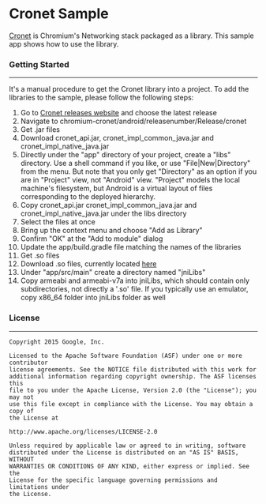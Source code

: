 Cronet Sample
===================================

[Cronet](https://chromium.googlesource.com/chromium/src/+/master/components/cronet?autodive=0%2F%2F)
is Chromium's Networking stack packaged as a library. This sample app shows how to use the library.

### Getting Started
---------------
It's a manual procedure to get the Cronet library into a project. To add the libraries to the
sample, please follow the following steps:

1. Go to [Cronet releases website](https://console.cloud.google.com/storage/browser/chromium-cronet/android)
and choose the latest release
2. Navigate to chromium-cronet/android/releasenumber/Release/cronet
3. Get .jar files
4. Download cronet_api.jar, cronet_impl_common_java.jar and cronet_impl_native_java.jar
5. Directly under the "app" directory of your project, create a "libs" directory. Use a shell
command if you like, or use "File|New|Directory" from the menu. But note that you only get
"Directory" as an option if you are in "Project" view, not "Android" view.
"Project" models the local machine's filesystem, but Android is a virtual layout of files
corresponding to the deployed hierarchy.
6. Copy cronet_api.jar cronet_impl_common_java.jar and cronet_impl_native_java.jar
under the libs directory
7. Select the files at once
8. Bring up the context menu and choose "Add as Library"
9. Confirm "OK" at the "Add to module" dialog
10. Update the app/build.gradle file matching the names of the libraries
11. Get .so files
12. Download .so files, currently located
[here](https://console.cloud.google.com/storage/browser/chromium-cronet/android/57.0.2926.0/Release/cronet/libs/)
13. Under "app/src/main" create a directory named "jniLibs"
14. Copy armeabi and armeabi-v7a into jniLibs, which should contain only subdirectories,
not directly a '.so' file. If you typically use an emulator,
copy x86_64 folder into jniLibs folder as well

### License
---------------

```
Copyright 2015 Google, Inc.

Licensed to the Apache Software Foundation (ASF) under one or more contributor
license agreements. See the NOTICE file distributed with this work for
additional information regarding copyright ownership. The ASF licenses this
file to you under the Apache License, Version 2.0 (the "License"); you may not
use this file except in compliance with the License. You may obtain a copy of
the License at

http://www.apache.org/licenses/LICENSE-2.0

Unless required by applicable law or agreed to in writing, software
distributed under the License is distributed on an "AS IS" BASIS, WITHOUT
WARRANTIES OR CONDITIONS OF ANY KIND, either express or implied. See the
License for the specific language governing permissions and limitations under
the License.
```

